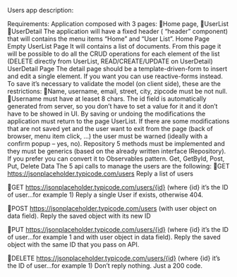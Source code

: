 Users app description:

Requirements:
Application composed with 3 pages:
Home page,
UserList
UserDetail
The application will have a fixed header ( “header” component) that will contains the menu items “Home” and “User List”.
Home Page
Empty
UserList Page
It will contains a list of documents. From this page it will be possible to do all the CRUD operations for each element of the list (DELETE directly from UserList, READ/CREATE/UPDATE on UserDetail)
UserDetail Page
The detail page should be a template-driven-form to insert and edit a single element. If you want you can use reactive-forms instead.
To save it’s necessary to validate the model (on client side), these are the restrictions:
Name, username, email, street, city, zipcode must be not null.
Username must have at leaset 8 chars.
The id field is automatically generated from server, so you don’t have to set a value for it and it don’t have to be showed in UI.
By saving or undoing the modifications the application must return to the page UserList.
If there are some modifications that are not saved yet and the user want to exit from the page (back of browser, menu item click, …) the user must be warned (ideally with a confirm popup – yes, no).
Repository
5 methods must be implemented and they must be generics (based on the already written interface IRepository). If you prefer you can convert it to Observables pattern.
Get, GetById, Post, Put, Delete
Data
The 5 api calls to manage the users are the following:
GET https://jsonplaceholder.typicode.com/users
Reply a list of users

GET https://jsonplaceholder.typicode.com/users/{id}   (where {id} it’s the ID of user...for example 1)
Reply a single User if exists, otherwise 404.

POST https://jsonplaceholder.typicode.com/users           (with user object on data field).
Reply the saved object with its new ID

PUT https://jsonplaceholder.typicode.com/users/{id} (where {id} it’s the ID of user...for example 1 and with user object in data field).
Reply the saved object with the same ID that you pass on API.

DELETE https://jsonplaceholder.typicode.com/users/{id} (where {id} it’s the ID of user...for example 1)
Don’t reply nothing. Just a 200 code.